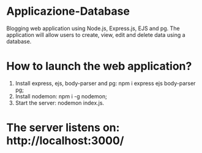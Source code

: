 # Applicazione-Database
Blogging web application using Node.js, Express.js, EJS and pg. The application will allow users to create, view, edit and delete data using a database.

# How to launch the web application?
1) Install express, ejs, body-parser and pg: npm i express ejs body-parser pg;
2) Install nodemon: npm i -g nodemon;
3) Start the server: nodemon index.js.

# The server listens on: http://localhost:3000/
